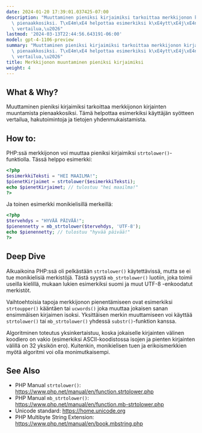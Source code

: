 ```yaml
---
date: 2024-01-20 17:39:01.037425-07:00
description: "Muuttaminen pieniksi kirjaimiksi tarkoittaa merkkijonon kirjainten muuntamista\
  \ pienaakkosiksi. T\xE4m\xE4 helpottaa esimerkiksi k\xE4ytt\xE4j\xE4n sy\xF6tteen\
  \ vertailua,\u2026"
lastmod: '2024-03-13T22:44:56.643191-06:00'
model: gpt-4-1106-preview
summary: "Muuttaminen pieniksi kirjaimiksi tarkoittaa merkkijonon kirjainten muuntamista\
  \ pienaakkosiksi. T\xE4m\xE4 helpottaa esimerkiksi k\xE4ytt\xE4j\xE4n sy\xF6tteen\
  \ vertailua,\u2026"
title: Merkkijonon muuntaminen pieniksi kirjaimiksi
weight: 4
---
```


## What & Why?
Muuttaminen pieniksi kirjaimiksi tarkoittaa merkkijonon kirjainten muuntamista pienaakkosiksi. Tämä helpottaa esimerkiksi käyttäjän syötteen vertailua, hakutoimintoja ja tietojen yhdenmukaistamista.

## How to:
PHP:ssä merkkijonon voi muuttaa pieniksi kirjaimiksi `strtolower()`-funktiolla. Tässä helppo esimerkki:

```php
<?php
$esimerkkiTeksti = "HEI MAAILMA!";
$pienetKirjaimet = strtolower($esimerkkiTeksti);
echo $pienetKirjaimet; // tulostuu "hei maailma!"
?>
```
Ja toinen esimerkki monikielisillä merkeillä:

```php
<?php
$tervehdys = "HYVÄÄ PÄIVÄÄ!";
$pienennetty = mb_strtolower($tervehdys, 'UTF-8');
echo $pienennetty; // tulostuu "hyvää päivää!"
?>
```

## Deep Dive
Alkuaikoina PHP:ssä oli pelkästään `strtolower()` käytettävissä, mutta se ei tue monikielisiä merkistöjä. Tästä syystä `mb_strtolower()` luotiin, joka toimii useilla kielillä, mukaan lukien esimerkiksi suomi ja muut UTF-8 -enkoodatut merkistöt.

Vaihtoehtoisia tapoja merkkijonon pienentämiseen ovat esimerkiksi `strtoupper()` kääntäen tai `ucwords()` joka muuttaa jokaisen sanan ensimmäisen kirjaimen isoksi. Yksittäisen merkin muuttamiseen voi käyttää `strtolower()` tai `mb_strtolower()` yhdessä `substr()`-funktion kanssa.

Algoritminen toteutus yksinkertaistuu, koska jokaiselle kirjainten välinen koodiero on vakio (esimerkiksi ASCII-koodistossa isojen ja pienten kirjainten välillä on 32 yksikön ero). Kuitenkin, monikielisen tuen ja erikoismerkkien myötä algoritmi voi olla monimutkaisempi.

## See Also
- PHP Manual `strtolower()`: https://www.php.net/manual/en/function.strtolower.php
- PHP Manual `mb_strtolower()`: https://www.php.net/manual/en/function.mb-strtolower.php
- Unicode standard: https://home.unicode.org
- PHP Multibyte String Extension: https://www.php.net/manual/en/book.mbstring.php

